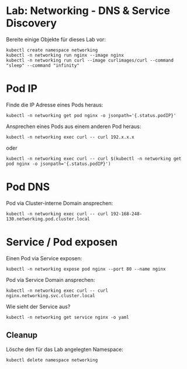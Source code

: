 # Lab: Networking - DNS & Service Discovery

Bereite einige Objekte für dieses Lab vor:

```shell
kubectl create namespace networking
kubectl -n networking run nginx --image nginx
kubectl -n networking run curl --image curlimages/curl --command "sleep" --command "infinity"
```

# Pod IP

Finde die IP Adresse eines Pods heraus:

```shell
kubectl -n networking get pod nginx -o jsonpath='{.status.podIP}'
```

Ansprechen eines Pods aus einem anderen Pod heraus:

```shell
kubectl -n networking exec curl -- curl 192.x.x.x
```

oder

```shell
kubectl -n networking exec curl -- curl $(kubectl -n networking get pod nginx -o jsonpath='{.status.podIP}')
```

# Pod DNS

Pod via Cluster-interne Domain ansprechen:

```shell
kubectl -n networking exec curl -- curl 192-168-248-130.networking.pod.cluster.local
```

# Service / Pod exposen

Einen Pod via Service exposen:

```shell
kubectl -n networking expose pod nginx --port 80 --name nginx
```

Pod via Service Domain ansprechen:

```shell
kubectl -n networking exec curl -- curl nginx.networking.svc.cluster.local
```

Wie sieht der Service aus?

```shell
kubectl -n networking get service nginx -o yaml
```

## Cleanup

Lösche den für das Lab angelegten Namespace:

```shell
kubectl delete namespace networking
```
